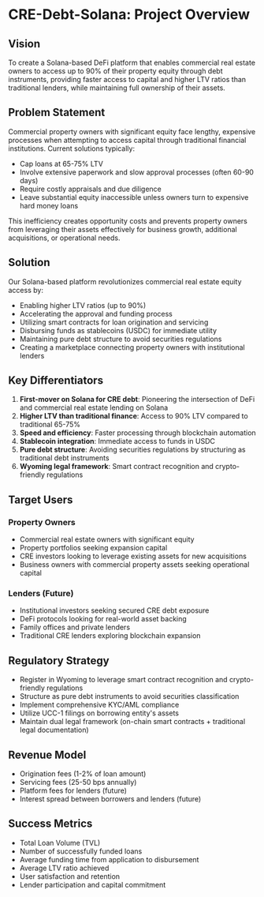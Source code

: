 # CRE-Debt-Solana: Project Overview

## Vision
To create a Solana-based DeFi platform that enables commercial real estate owners to access up to 90% of their property equity through debt instruments, providing faster access to capital and higher LTV ratios than traditional lenders, while maintaining full ownership of their assets.

## Problem Statement
Commercial property owners with significant equity face lengthy, expensive processes when attempting to access capital through traditional financial institutions. Current solutions typically:
- Cap loans at 65-75% LTV
- Involve extensive paperwork and slow approval processes (often 60-90 days)
- Require costly appraisals and due diligence
- Leave substantial equity inaccessible unless owners turn to expensive hard money loans

This inefficiency creates opportunity costs and prevents property owners from leveraging their assets effectively for business growth, additional acquisitions, or operational needs.

## Solution
Our Solana-based platform revolutionizes commercial real estate equity access by:
- Enabling higher LTV ratios (up to 90%)
- Accelerating the approval and funding process
- Utilizing smart contracts for loan origination and servicing
- Disbursing funds as stablecoins (USDC) for immediate utility
- Maintaining pure debt structure to avoid securities regulations
- Creating a marketplace connecting property owners with institutional lenders

## Key Differentiators
1. **First-mover on Solana for CRE debt**: Pioneering the intersection of DeFi and commercial real estate lending on Solana
2. **Higher LTV than traditional finance**: Access to 90% LTV compared to traditional 65-75%
3. **Speed and efficiency**: Faster processing through blockchain automation
4. **Stablecoin integration**: Immediate access to funds in USDC
5. **Pure debt structure**: Avoiding securities regulations by structuring as traditional debt instruments
6. **Wyoming legal framework**: Smart contract recognition and crypto-friendly regulations

## Target Users

### Property Owners
- Commercial real estate owners with significant equity
- Property portfolios seeking expansion capital
- CRE investors looking to leverage existing assets for new acquisitions
- Business owners with commercial property assets seeking operational capital

### Lenders (Future)
- Institutional investors seeking secured CRE debt exposure
- DeFi protocols looking for real-world asset backing
- Family offices and private lenders
- Traditional CRE lenders exploring blockchain expansion

## Regulatory Strategy
- Register in Wyoming to leverage smart contract recognition and crypto-friendly regulations
- Structure as pure debt instruments to avoid securities classification
- Implement comprehensive KYC/AML compliance
- Utilize UCC-1 filings on borrowing entity's assets
- Maintain dual legal framework (on-chain smart contracts + traditional legal documentation)

## Revenue Model
- Origination fees (1-2% of loan amount)
- Servicing fees (25-50 bps annually)
- Platform fees for lenders (future)
- Interest spread between borrowers and lenders (future)

## Success Metrics
- Total Loan Volume (TVL)
- Number of successfully funded loans
- Average funding time from application to disbursement
- Average LTV ratio achieved
- User satisfaction and retention
- Lender participation and capital commitment
